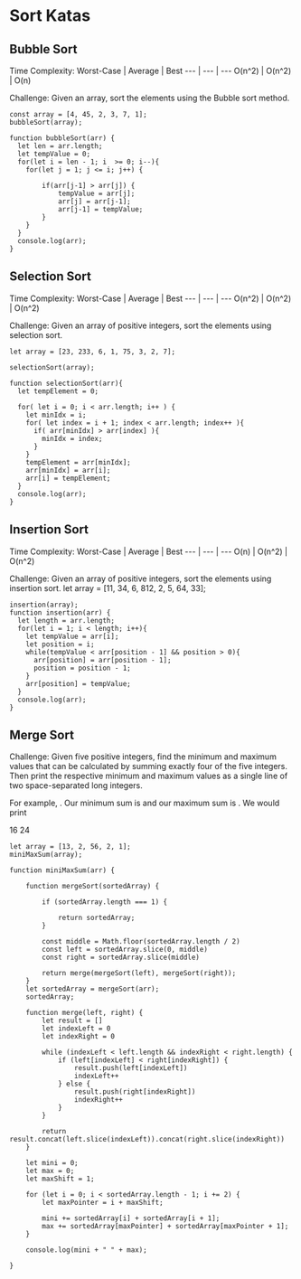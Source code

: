 # Sort Katas
## Bubble Sort
Time Complexity:
Worst-Case | Average | Best
--- | --- | ---
O(n^2) | O(n^2) | O(n)

Challenge:
Given an array, sort the elements using the Bubble sort method.

```
const array = [4, 45, 2, 3, 7, 1];
bubbleSort(array);

function bubbleSort(arr) {
  let len = arr.length;
  let tempValue = 0;
  for(let i = len - 1; i  >= 0; i--){
    for(let j = 1; j <= i; j++) {  
        
        if(arr[j-1] > arr[j]) {
            tempValue = arr[j];
            arr[j] = arr[j-1];
            arr[j-1] = tempValue;
        }
    }
  }
  console.log(arr);
}
```

## Selection Sort
Time Complexity:
Worst-Case | Average | Best
--- | --- | ---
O(n^2) | O(n^2) | O(n^2)

Challenge:
Given an array of positive integers, sort the elements using selection sort.
```
let array = [23, 233, 6, 1, 75, 3, 2, 7];

selectionSort(array);

function selectionSort(arr){
  let tempElement = 0;
  
  for( let i = 0; i < arr.length; i++ ) {
    let minIdx = i;
    for( let index = i + 1; index < arr.length; index++ ){
      if( arr[minIdx] > arr[index] ){
        minIdx = index;
      }
    }
    tempElement = arr[minIdx];
    arr[minIdx] = arr[i];
    arr[i] = tempElement;
  }  
  console.log(arr);
}
```

## Insertion Sort
Time Complexity:
Worst-Case | Average | Best
--- | --- | ---
O(n) | O(n^2) | O(n^2)

Challenge:
Given an array of positive integers, sort the elements using insertion sort.
let array = [11, 34, 6, 812, 2, 5, 64, 33];
```
insertion(array);
function insertion(arr) {
  let length = arr.length;
  for(let i = 1; i < length; i++){
    let tempValue = arr[i];
    let position = i;
    while(tempValue < arr[position - 1] && position > 0){
      arr[position] = arr[position - 1];
      position = position - 1;
    }
    arr[position] = tempValue;
  }
  console.log(arr);
}
```
## Merge Sort
Challenge:
Given five positive integers, find the minimum and maximum values that can be calculated by summing exactly four of the five integers. Then print the respective minimum and maximum values as a single line of two space-separated long integers.

For example, . Our minimum sum is  and our maximum sum is . We would print

16 24
```
let array = [13, 2, 56, 2, 1];
miniMaxSum(array);

function miniMaxSum(arr) {

    function mergeSort(sortedArray) {
       
        if (sortedArray.length === 1) {
            
            return sortedArray;
        }

        const middle = Math.floor(sortedArray.length / 2) 
        const left = sortedArray.slice(0, middle) 
        const right = sortedArray.slice(middle) 

        return merge(mergeSort(left), mergeSort(right));
    }
    let sortedArray = mergeSort(arr);
    sortedArray;
  
    function merge(left, right) {
        let result = []
        let indexLeft = 0
        let indexRight = 0

        while (indexLeft < left.length && indexRight < right.length) {
            if (left[indexLeft] < right[indexRight]) {
                result.push(left[indexLeft])
                indexLeft++
            } else {
                result.push(right[indexRight])
                indexRight++
            }
        }

        return result.concat(left.slice(indexLeft)).concat(right.slice(indexRight))
    }

    let mini = 0;
    let max = 0;
    let maxShift = 1;
    
    for (let i = 0; i < sortedArray.length - 1; i += 2) {
        let maxPointer = i + maxShift;

        mini += sortedArray[i] + sortedArray[i + 1];
        max += sortedArray[maxPointer] + sortedArray[maxPointer + 1];
    }

    console.log(mini + " " + max);

}
```